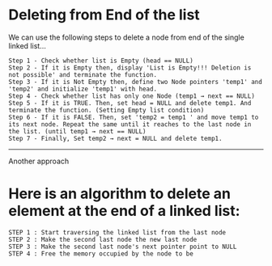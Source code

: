 # Deleting from End of the list

We can use the following steps to delete a node from end of the single linked list...

```
Step 1 - Check whether list is Empty (head == NULL)
Step 2 - If it is Empty then, display 'List is Empty!!! Deletion is not possible' and terminate the function.
Step 3 - If it is Not Empty then, define two Node pointers 'temp1' and 'temp2' and initialize 'temp1' with head.
Step 4 - Check whether list has only one Node (temp1 → next == NULL)
Step 5 - If it is TRUE. Then, set head = NULL and delete temp1. And terminate the function. (Setting Empty list condition)
Step 6 - If it is FALSE. Then, set 'temp2 = temp1 ' and move temp1 to its next node. Repeat the same until it reaches to the last node in the list. (until temp1 → next == NULL)
Step 7 - Finally, Set temp2 → next = NULL and delete temp1.
```

---

Another approach

# Here is an algorithm to delete an element at the end of a linked list:

```
STEP 1 : Start traversing the linked list from the last node
STEP 2 : Make the second last node the new last node
STEP 3 : Make the second last node's next pointer point to NULL
STEP 4 : Free the memory occupied by the node to be
```
